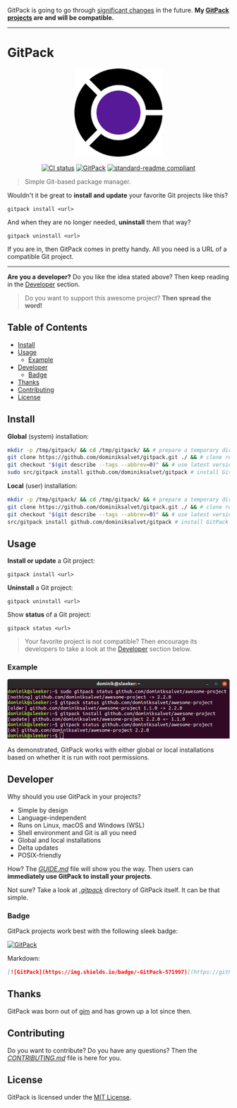 GitPack is going to go through [significant changes](https://github.com/dominiksalvet/gitpack/projects/1) in the future. **My [GitPack projects](https://github.com/topics/gitpack) are and will be compatible.**

---

# GitPack

<p align="center">
    <img src="img/gitpack.png" alt="GitPack logo" height="200">
</p>

<p align="center">
    <a href="https://github.com/dominiksalvet/gitpack/commits">
        <img src="https://github.com/dominiksalvet/gitpack/workflows/CI/badge.svg" alt="CI status"></a>
    <a href="https://github.com/dominiksalvet/gitpack">
        <img src="https://img.shields.io/badge/-GitPack-571997" alt="GitPack"></a>
    <a href="https://github.com/RichardLitt/standard-readme">
        <img src="https://img.shields.io/badge/readme_style-standard-brightgreen" alt="standard-readme compliant"></a>
</p>

> Simple Git-based package manager.

Wouldn't it be great to **install and update** your favorite Git projects like this?

```
gitpack install <url>
```

And when they are no longer needed, **uninstall** them that way?

```
gitpack uninstall <url>
```

If you are in, then GitPack comes in pretty handy. All you need is a URL of a compatible Git project.

---

**Are you a developer?** Do you like the idea stated above? Then keep reading in the [Developer](#developer) section.

> Do you want to support this awesome project? **Then spread the word!**

## Table of Contents

* [Install](#install)
* [Usage](#usage)
  * [Example](#example)
* [Developer](#developer)
  * [Badge](#badge)
* [Thanks](#thanks)
* [Contributing](#contributing)
* [License](#license)

## Install

**Global** (system) installation:

```sh
mkdir -p /tmp/gitpack/ && cd /tmp/gitpack/ && # prepare a temporary directory
git clone https://github.com/dominiksalvet/gitpack.git ./ && # clone repository
git checkout "$(git describe --tags --abbrev=0)" && # use latest version
sudo src/gitpack install github.com/dominiksalvet/gitpack # install GitPack
```

**Local** (user) installation:

```sh
mkdir -p /tmp/gitpack/ && cd /tmp/gitpack/ && # prepare a temporary directory
git clone https://github.com/dominiksalvet/gitpack.git ./ && # clone repository
git checkout "$(git describe --tags --abbrev=0)" && # use latest version
src/gitpack install github.com/dominiksalvet/gitpack # install GitPack
```

## Usage

**Install or update** a Git project:

```
gitpack install <url>
```

**Uninstall** a Git project:

```
gitpack uninstall <url>
```

Show **status** of a Git project:

```
gitpack status <url>
```

> Your favorite project is not compatible? Then encourage its developers to take a look at the [Developer](#developer) section below.

### Example

<p align="center">
    <img src="img/example.png" alt="GitPack example">
</p>

As demonstrated, GitPack works with either global or local installations based on whether it is run with root permissions.

## Developer

Why should you use GitPack in your projects?

* Simple by design
* Language-independent
* Runs on Linux, macOS and Windows (WSL)
* Shell environment and Git is all you need
* Global and local installations
* Delta updates
* POSIX-friendly

How? The [*GUIDE.md*](GUIDE.md) file will show you the way. Then users can **immediately use GitPack to install your projects**.

Not sure? Take a look at [*.gitpack*](.gitpack) directory of GitPack itself. It can be that simple.

### Badge

GitPack projects work best with the following sleek badge:

[![GitPack](https://img.shields.io/badge/-GitPack-571997)](https://github.com/dominiksalvet/gitpack)

Markdown:

```markdown
[![GitPack](https://img.shields.io/badge/-GitPack-571997)](https://github.com/dominiksalvet/gitpack)
```

## Thanks

GitPack was born out of [gim](https://github.com/dominiksalvet/gim) and has grown up a lot since then.

## Contributing

Do you want to contribute? Do you have any questions? Then the [*CONTRIBUTING.md*](CONTRIBUTING.md) file is here for you.

## License

GitPack is licensed under the [MIT License](LICENSE).
